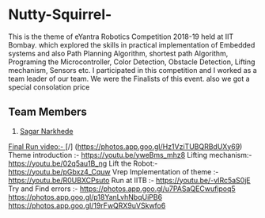 # Nutty-Squirrel-
This is the theme of eYantra Robotics Competition 2018-19 held at IIT Bombay. which explored the skills in practical implementation of Embedded systems and also Path Planning Algorithm, shortest path Algorithm, Programing the Microcontroller, Color Detection, Obstacle Detection, Lifting mechanism, Sensors etc. I participated in this competition and I worked as a team leader of our team. We were the Finalists of this event. also we got a special consolation price

## Team Members
1) [Sagar Narkhede](https://www.linkedin.com/in/sagar-narkhede-5bb944195/)

[Final Run video:- ](https://youtu.be/0KMlnSG1Lgg) [/] (https://photos.app.goo.gl/Hz1VziTUBQRBdUXy69)
Theme introduction :- https://youtu.be/yweBms_mhz8
Lifting mechanism:- https://youtu.be/02q5au1B_ng 
Lift the Robot:- https://youtu.be/pGbxz4_Cquw
Vrep Implementation of theme :- https://youtu.be/R0UBXCPsuto
Run at IITB :- https://youtu.be/-vIRc5aS0jE
Try and Find errors :- https://photos.app.goo.gl/u7PASaQECwufipoq5 https://photos.app.goo.gl/p18YanLvhNbqUiPB6
https://photos.app.goo.gl/19rFwQRX9uVSkwfo6


